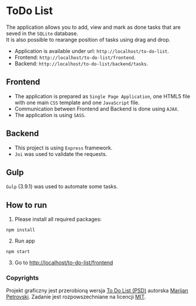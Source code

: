 # ToDo List  

The application allows you to add, view and mark as done tasks that are seved in the `SQLite` database.  
It is also possible to rearange position of tasks using drag and drop.

  - Application is available under url: `http://localhost/to-do-list`.
  - Frontend: `http://localhost/to-do-list/frontend`.
  - Backend: `http://localhost/to-do-list/backend/tasks`.

## Frontend
  - The application is prepared as `Single Page Application`, one HTML5 file with one main `CSS` template and one `JavaScript` file. 
  - Communication between Frontend and Backend is done using `AJAX`.
  - The application is using `SASS`.

## Backend  
  - This project is using `Express` framework.
  - `Joi` was used to validate the requests.

## Gulp  
`Gulp` (3.9.1) was used to automate some tasks.

## How to run
1. Please install all required packages:
```
npm install
```
2. Run app
```
npm start
```
3. Go to [http://localhost/to-do-list/frontend](http://localhost/to-do-list/frontend)

### Copyrights

Projekt graficzny jest przerobioną wersja [To Do List (PSD)](https://www.behance.net/gallery/10852567/To-Do-List-(PSD)) autorska [Marijan Petrovski](https://www.behance.net/psdchat).
Zadanie jest rozpowszechniane na licencji [MIT](https://opensource.org/licenses/MIT).
